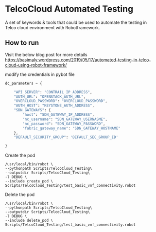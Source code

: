 # TelcoCloud Automated Testing
A set of keywords &amp; tools that could be used to automate the testing in Telco cloud environment with Robotframework.



## How to run
Visit the below blog post for more details
https://basimaly.wordpress.com/2019/05/17/automated-testing-in-telco-cloud-using-robot-framework/

modify the credentials in pybot file
```python
dc_parameters = {

    "API_SERVER": "CONTRAIL_IP_ADDRESS",
    "AUTH_URL": "OPENSTACK_AUTH_URL",
    "OVERCLOUD_PASSWORD": "OVERCLOUD_PASSWORD",
    "AUTH_HOST": "KEYSTONE_AUTH_ADDRESS",
    "SDN_GATEWAYS": {
        "host": "SDN_GATEWAY_IP_ADDRESS",
        "nc_username": "SDN_GATEWAY_USERNASME",
        "nc_password": "SDN_GATEWAY_PASSWORD",
        "fabric_gateway_name": "SDN_GATEWAY_HOSTNAME"
    },
    "DEFAULT_SECURITY_GROUP": 'DEFAULT_SEC_GROUP_ID'

}
```
Create the pod
```shell
/usr/local/bin/robot \
--pythonpath Scripts/TelcoCloud_Testing\
--outputdir Scripts/TelcoCloud_Testing\
-l DEBUG \
--include create_pod \ 
Scripts/TelcoCloud_Testing/test_basic_vnf_connectivity.robot
```


Delete the pod
```shell
/usr/local/bin/robot \
--pythonpath Scripts/TelcoCloud_Testing\
--outputdir Scripts/TelcoCloud_Testing\
-l DEBUG \
--include delete_pod \ 
Scripts/TelcoCloud_Testing/test_basic_vnf_connectivity.robot
```
